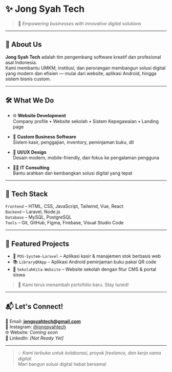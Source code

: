 # ✨ Jong Syah Tech

> 🚀 *Empowering businesses with innovative digital solutions*

---

## 💼 About Us

**Jong Syah Tech** adalah tim pengembang software kreatif dan profesional asal Indonesia.  
Kami membantu UMKM, institusi, dan perorangan membangun solusi digital yang modern dan efisien — mulai dari website, aplikasi Android, hingga sistem bisnis custom.

---

## 🛠️ What We Do

- 🌐 **Website Development**  
  Company profile • Website sekolah • Sistem Kepegawaian • Landing page

- 🧾 **Custom Business Software**  
  Sistem kasir, penggajian, inventory, peminjaman buku, dll

- 🎨 **UI/UX Design**  
  Desain modern, mobile-friendly, dan fokus ke pengalaman pengguna

- 🧑‍💻 **IT Consulting**  
  Bantu arahkan dan kembangkan solusi digital yang tepat

---

## 🧪 Tech Stack

`Frontend` – HTML, CSS, JavaScript, Tailwind, Vue, React  
`Backend` – Laravel, Node.js  
`Database` – MySQL, PostgreSQL  
`Tools` – Git, GitHub, Figma, Firebase, Visual Studio Code

---

## 📂 Featured Projects

- 🔖 `POS-System-Laravel` – Aplikasi kasir & manajemen stok berbasis web  
- 📚 `LibraryQRApp` – Aplikasi Android peminjaman buku pakai QR code  
- 🏫 `SekolahKita-Website` – Website sekolah dengan fitur CMS & portal siswa  

> 🎯 Kami terus menambah portofolio baru. Stay tuned!

---

## 📬 Let's Connect!

📧 Email: **jongsyahtech@gmail.com**  
📱 Instagram: [@jongsyahtech](https://instagram.com/jongsyahtech)  
🌐 Website: *Coming soon*  
🔗 LinkedIn: *[Not Ready Yet]*

---

> 💡 *Kami terbuka untuk kolaborasi, proyek freelance, dan kerja sama digital.*  
Mari bangun solusi digital hebat bersama!
